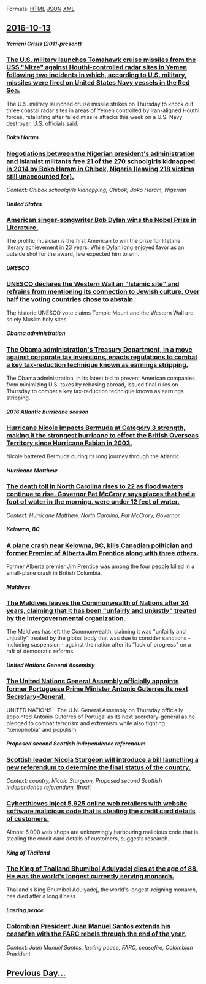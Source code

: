 
Formats: [HTML](2016/10/13/index.html)  [JSON](2016/10/13/index.json)  [XML](2016/10/13/index.xml)  

## [2016-10-13](/news/2016/10/13/index.md)

##### Yemeni Crisis (2011-present)
### [The U.S. military launches Tomahawk cruise missiles from the USS "Nitze" against Houthi-controlled radar sites in Yemen following two incidents in which, according to U.S. military, missiles were fired on United States Navy vessels in the Red Sea. ](/news/2016/10/13/the-u-s-military-launches-tomahawk-cruise-missiles-from-the-uss-nitze-against-houthi-controlled-radar-sites-in-yemen-following-two-incide.md)
The U.S. military launched cruise missile strikes on Thursday to knock out three coastal radar sites in areas of Yemen controlled by Iran-aligned Houthi forces, retaliating after failed missile attacks this week on a U.S. Navy destroyer, U.S. officials said.

##### Boko Haram
### [Negotiations between the Nigerian president's administration and Islamist militants free 21 of the 270 schoolgirls kidnapped in 2014 by Boko Haram in Chibok, Nigeria (leaving 218 victims still unaccounted for). ](/news/2016/10/13/negotiations-between-the-nigerian-president-s-administration-and-islamist-militants-free-21-of-the-270-schoolgirls-kidnapped-in-2014-by-boko.md)
_Context: Chibok schoolgirls kidnapping, Chibok, Boko Haram, Nigerian_

##### United States
### [American singer-songwriter Bob Dylan wins the Nobel Prize in Literature. ](/news/2016/10/13/american-singer-songwriter-bob-dylan-wins-the-nobel-prize-in-literature.md)
The prolific musician is the first American to win the prize for lifetime literary achievement in 23 years. While Dylan long enjoyed favor as an outside shot for the award, few expected him to win.

##### UNESCO
### [UNESCO declares the Western Wall an "Islamic site" and refrains from mentioning its connection to Jewish culture. Over half the voting countries chose to abstain. ](/news/2016/10/13/unesco-declares-the-western-wall-an-islamic-site-and-refrains-from-mentioning-its-connection-to-jewish-culture-over-half-the-voting-count.md)
The historic UNESCO vote claims Temple Mount and the Western Wall are solely Muslim holy sites.

##### Obama administration
### [The Obama administration's Treasury Department, in a move against corporate tax inversions, enacts regulations to combat a key tax-reduction technique known as earnings stripping. ](/news/2016/10/13/the-obama-administration-s-treasury-department-in-a-move-against-corporate-tax-inversions-enacts-regulations-to-combat-a-key-tax-reduction.md)
The Obama administration, in its latest bid to prevent American companies from minimizing U.S. taxes by rebasing abroad, issued final rules on Thursday to combat a key tax-reduction technique known as earnings stripping.

##### 2016 Atlantic hurricane season
### [Hurricane Nicole impacts Bermuda at Category 3 strength, making it the strongest hurricane to effect the British Overseas Territory since Hurricane Fabian in 2003. ](/news/2016/10/13/hurricane-nicole-impacts-bermuda-at-category-3-strength-making-it-the-strongest-hurricane-to-effect-the-british-overseas-territory-since-hu.md)
Nicole battered Bermuda during its long journey through the Atlantic.

##### Hurricane Matthew
### [The death toll in North Carolina rises to 22 as flood waters continue to rise. Governor Pat McCrory says places that had a foot of water in the morning, were under 12 feet of water. ](/news/2016/10/13/the-death-toll-in-north-carolina-rises-to-22-as-flood-waters-continue-to-rise-governor-pat-mccrory-says-places-that-had-a-foot-of-water-in.md)
_Context: Hurricane Matthew, North Carolina, Pat McCrory, Governor_

##### Kelowna, BC
### [A plane crash near Kelowna, BC, kills Canadian politician and former Premier of Alberta Jim Prentice along with three others. ](/news/2016/10/13/a-plane-crash-near-kelowna-bc-kills-canadian-politician-and-former-premier-of-alberta-jim-prentice-along-with-three-others.md)
Former Alberta premier Jim Prentice was among the four people killed in a small-plane crash in British Columbia.

##### Maldives
### [The Maldives leaves the Commonwealth of Nations after 34 years, claiming that it has been "unfairly and unjustly" treated by the intergovernmental organization. ](/news/2016/10/13/the-maldives-leaves-the-commonwealth-of-nations-after-34-years-claiming-that-it-has-been-unfairly-and-unjustly-treated-by-the-intergovern.md)
The Maldives has left the Commonwealth, claiming it was &quot;unfairly and unjustly&quot; treated by the global body that was due to consider sanctions - including suspension - against the nation after its &quot;lack of progress&quot; on a raft of democratic reforms.

##### United Nations General Assembly
### [The United Nations General Assembly officially appoints former Portuguese Prime Minister Antonio Guterres its next Secretary-General. ](/news/2016/10/13/the-united-nations-general-assembly-officially-appoints-former-portuguese-prime-minister-anta3nio-guterres-its-next-secretary-general.md)
UNITED NATIONS—The U.N. General Assembly on Thursday officially appointed António Guterres of Portugal as its next secretary-general as he pledged to combat terrorism and extremism while also fighting “xenophobia” and populism.

##### Proposed second Scottish independence referendum
### [Scottish leader Nicola Sturgeon will introduce a bill launching a new referendum to determine the final status of the country. ](/news/2016/10/13/scottish-leader-nicola-sturgeon-will-introduce-a-bill-launching-a-new-referendum-to-determine-the-final-status-of-the-country.md)
_Context: country, Nicola Sturgeon, Proposed second Scottish independence referendum, Brexit_

##### 
### [Cyberthieves inject 5,925 online web retailers with website software malicious code that is stealing the credit card details of customers. ](/news/2016/10/13/cyberthieves-inject-5-925-online-web-retailers-with-website-software-malicious-code-that-is-stealing-the-credit-card-details-of-customers.md)
Almost 6,000 web shops are unknowingly harbouring malicious code that is stealing the credit card details of customers, suggests research.

##### King of Thailand
### [The King of Thailand Bhumibol Adulyadej dies at the age of 88. He was the world's longest currently serving monarch. ](/news/2016/10/13/the-king-of-thailand-bhumibol-adulyadej-dies-at-the-age-of-88-he-was-the-world-s-longest-currently-serving-monarch.md)
Thailand&#039;s King Bhumibol Adulyadej, the world&#039;s longest-reigning monarch, has died after a long illness.

##### Lasting peace
### [Colombian President Juan Manuel Santos extends his ceasefire with the FARC rebels through the end of the year. ](/news/2016/10/13/colombian-president-juan-manuel-santos-extends-his-ceasefire-with-the-farc-rebels-through-the-end-of-the-year.md)
_Context: Juan Manuel Santos, lasting peace, FARC, ceasefire, Colombian President_

## [Previous Day...](/news/2016/10/12/index.md)


